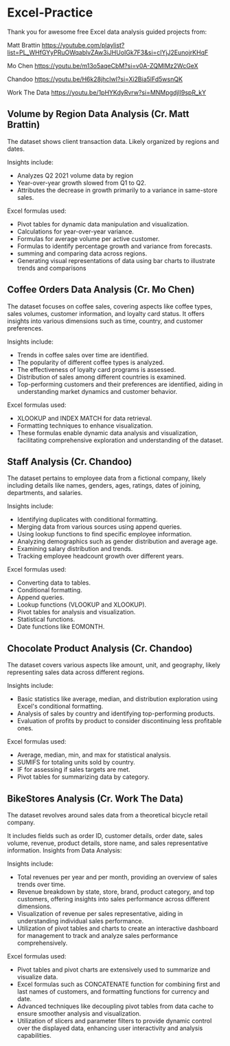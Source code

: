 # Excel-Practice

Thank you for awesome free Excel data analysis guided projects from:


Matt Brattin https://youtube.com/playlist?list=PL_WHfGYyPRuOWqablvZAw3iJHUoIGk7F3&si=clYjJ2EunojrKHqF

Mo Chen https://youtu.be/m13o5aqeCbM?si=v0A-ZQMlMz2WcGeX

Chandoo https://youtu.be/H6k28jhclwI?si=Xi2Bia5lFd5wsnQK

Work The Data https://youtu.be/1pHYKdyRvrw?si=MNMpgdjIl9spR_kY

## Volume by Region Data Analysis (Cr. Matt Brattin)

The dataset shows client transaction data. Likely organized by regions and dates.

Insights include:

- Analyzes Q2 2021 volume data by region
- Year-over-year growth slowed from Q1 to Q2.
- Attributes the decrease in growth primarily to a variance in same-store sales.

Excel formulas used:

- Pivot tables for dynamic data manipulation and visualization.
- Calculations for year-over-year variance.
- Formulas for average volume per active customer.
- Formulas to identify percentage growth and variance from forecasts.
- summing and comparing data across regions.
- Generating visual representations of data using bar charts to illustrate trends and comparisons

## Coffee Orders Data Analysis (Cr. Mo Chen)

The dataset focuses on coffee sales, covering aspects like coffee types, sales volumes, customer information, and loyalty card status.
It offers insights into various dimensions such as time, country, and customer preferences.

Insights include:

- Trends in coffee sales over time are identified.
- The popularity of different coffee types is analyzed.
- The effectiveness of loyalty card programs is assessed.
- Distribution of sales among different countries is examined.
- Top-performing customers and their preferences are identified, aiding in understanding market dynamics and customer behavior.
  
Excel formulas used:

- XLOOKUP and INDEX MATCH for data retrieval.
- Formatting techniques to enhance visualization.
- These formulas enable dynamic data analysis and visualization, facilitating comprehensive exploration and understanding of the dataset.

## Staff Analysis (Cr. Chandoo)

The dataset pertains to employee data from a fictional company, likely including details like names, genders, ages, ratings, dates of joining, departments, and salaries.

Insights include:

- Identifying duplicates with conditional formatting.
- Merging data from various sources using append queries.
- Using lookup functions to find specific employee information.
- Analyzing demographics such as gender distribution and average age.
- Examining salary distribution and trends.
- Tracking employee headcount growth over different years.

Excel formulas used:

- Converting data to tables.
- Conditional formatting.
- Append queries.
- Lookup functions (VLOOKUP and XLOOKUP).
- Pivot tables for analysis and visualization.
- Statistical functions.
- Date functions like EOMONTH.

## Chocolate Product Analysis (Cr. Chandoo)

The dataset covers various aspects like amount, unit, and geography, likely representing sales data across different regions.

Insights include:

- Basic statistics like average, median, and distribution exploration using Excel's conditional formatting.
- Analysis of sales by country and identifying top-performing products.
- Evaluation of profits by product to consider discontinuing less profitable ones.

Excel formulas used:

- Average, median, min, and max for statistical analysis.
- SUMIFS for totaling units sold by country.
- IF for assessing if sales targets are met.
- Pivot tables for summarizing data by category.

## BikeStores Analysis (Cr. Work The Data)

The dataset revolves around sales data from a theoretical bicycle retail company.

It includes fields such as order ID, customer details, order date, sales volume, revenue, product details, store name, and sales representative information.
Insights from Data Analysis:

Insights include:

- Total revenues per year and per month, providing an overview of sales trends over time.
- Revenue breakdown by state, store, brand, product category, and top customers, offering insights into sales performance across different dimensions.
- Visualization of revenue per sales representative, aiding in understanding individual sales performance.
- Utilization of pivot tables and charts to create an interactive dashboard for management to track and analyze sales performance comprehensively.

Excel formulas used:

- Pivot tables and pivot charts are extensively used to summarize and visualize data.
- Excel formulas such as CONCATENATE function for combining first and last names of customers, and formatting functions for currency and date.
- Advanced techniques like decoupling pivot tables from data cache to ensure smoother analysis and visualization.
- Utilization of slicers and parameter filters to provide dynamic control over the displayed data, enhancing user interactivity and analysis capabilities.
